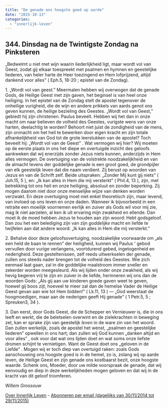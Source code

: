 ```yaml
---
title: "De genade ons hoogste goed op aarde"
date: "2015-10-13"
categories: 
  - "innerlijk-leven"
---
```


## 344\. Dinsdag na de Twintigste Zondag na Pinksteren

„Bedwelmt u niet met wijn waarin liederlijkheid ligt, maar wordt vol van Geest, zodat gij elkaar toespreekt met psalmen en hymnen en geestelijke liederen, van heler harte de Heer toezingend en Hem lofprijzend, altijd dankend voor alles” ( Eph.5, 18-20 ; epistel van de Zondag).

1\. „Wordt vol van geest.” Meermalen hebben wij overwogen dat de genade Gods, de Heilige Geest met zijn gaven, het beginsel is van heel onze heiliging. In het epistel van de Zondag stelt de apostel tegenover de onheilige vurigheid, die de wijn en andere prikkels van aards genot ons geven kunnen, de heilige bezieling des Geestes. „Wordt vol van Geest,” gebiedt hij zijn christenen. Paulus beveelt. Hebben wij het dan in onze macht om naar believen de volheid des Geestes, vurigste wens van onze harten, deelachtig te worden? Behoort niet juist de zondigheid van de mens, zijn onmacht om het heil te bewerken door eigen kracht en zijn totale afhankelijkheid van God tot de grote leerstukken van de apostel? Toch beveelt hij: „Wordt vol van de Geest” . Wat vermogen wij hier? Wij moeten op de eerste plaats in ons het diepe en overtuigde inzicht des geloofs aankweken dat wij enerzijds zonder Jezus niets kunnen, anderzijds in Hem alles vermogen. De overtuiging van de volstrekte noodzakelijkheid en van de almacht tevens der goddelijke genade is een groot goed, de grondpijler van elk geestelijk leven dat die naam verdient. Zij berust op woorden van Jezus en van de Schrift zelf. Beide uitspraken: „Zonder Mij kunt gij niets” ( Joh.15, 5 ), en: „Ik kan alles in Hem die mij versterkt” ( Phil.4, 13 ), zijn, met betrekking tot ons heil en onze heiliging, absoluut en zonder beperking. Zij mogen daarom niet door onze menselijke wijze van denken worden verzwakt. En deze overtuiging moet niet enkel theoretisch zijn, maar levend, van invloed op ons leven en onze daden. Wanneer ik bijvoorbeeld in een retraite een moeilijk voornemen eerlijk en zuiver als Gods wil voor mij zie, mag ik niet aarzelen, al ken ik uit ervaring mijn zwakheid en ellende. Dan moet ik de moed hebben Jezus te houden aan zijn woord: Hebt godsgeloof. Dan zou het een belediging zijn van zijn _goddelijke_ macht en liefde te twijfelen aan dat andere woord: „Ik kan alles in Hem die mij versterkt.”

2\. Behalve door deze geloofsovertuiging, noodzakelijke voorwaarde om „als een held de baan te rennen” der heiligheid, kunnen wij Paulus ' gebod vervullen door vurige verlangens, voortdurend gebed, ingetogenheid en nederigheid. Deze gesteltenissen, zelf reeds uitwerkselen der genade, zullen ons steeds nader brengen tot de volheid des Geestes. Wie zich eenmaal laat gaan, zal in die goddelijke maalstroom immer sneller en zekerder worden meegesleurd. Als wij lijden onder onze zwakheid, als wij hevig begeren vrij te zijn en zuiver in de liefde, herinneren wij ons dan de woorden Gods: „Als gij aan uw kinderen goede gaven weet te geven, hoewel gij boos zijt, hoeveel te meer zal dan de hemelse Vader de Heilige Geest gevan aan wie tot Hem bidden!” ( Lk.11, 13 ) — „God weerstaat de hoogmoedigen, maar aan de nederigen geeft Hij genade” ( 1 Petr.5, 5 ; Spreuken3, 34 ).

3\. Dan eerst, door Gods Geest, die de Schepper en Vernieuwer is, die in ons leeft en werkt, die de beletselen overwint en de zielekrachten in beweging zet, kan er sprake zijn van geestelijk _leven_ in de ware zin van het woord. Dan zullen werkelijk, zoals de apostel het wenst, „psalmen en geestelijke liederen” opwellen in ons hart; dan zullen wij God kunnen „danken altijd en voor alles” , ook voor dat wat ons lijden doet en wat soms onze liefste dromen schijnt te vernietigen. Want de Geest doet ons „geloven in de Liefde” . Mogen wij er toch diep van overtuigd raken: zoals Gods aanschouwing ons hoogste goed is in de hemel, zo is, zolang wij op aarde leven, de Heilige Geest en zijn genade ons kostbaarst bezit, onze hoogste waarde. Schenk ons, Moeder, door uw milde voorspraak de genade, dat wij eenvoudig en diep in deze werkelijkheden mogen geloven en dat wij in de kracht van dit geloof triomferen.

_Willem Grossouw_

[Over Innerlijk Leven](/blog/een-jaar-lang-innerlijk-leven-op-geloven-leren/) - [Abonneren per email (dagelijks van 30/11/2014 tot 29/11/2015)](http://eepurl.com/9P3DT)
